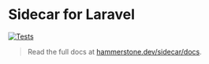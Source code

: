 # Sidecar for Laravel

[![Tests](https://github.com/hammerstonedev/sidecar/actions/workflows/tests.yml/badge.svg)](https://github.com/hammerstonedev/sidecar/actions/workflows/tests.yml)

> Read the full docs at [hammerstone.dev/sidecar/docs](https://hammerstone.dev/sidecar/docs/main/overview).
